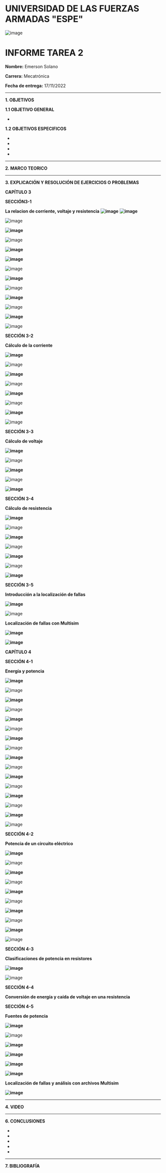 # UNIVERSIDAD DE LAS FUERZAS ARMADAS "ESPE"
![image](https://user-images.githubusercontent.com/116772918/200762591-a164d8db-c02e-4269-8bb4-0bc4c810d79f.png)

# INFORME TAREA 2

**Nombre:** Emerson Solano

**Carrera:** Mecatrónica

**Fecha de entrega:** 17/11/2022

--------------------------------------------------------------------------------------------------------------------------------------------------------------------------------------

**1. OBJETIVOS**

**1.1  OBJETIVO GENERAL**

*  

**1.2  OBJETIVOS ESPECIFICOS**

*

* 

* 

*  

--------------------------------------------------------------------------------------------------------------------------------------------------------------------------------------
**2. MARCO TEORICO**


---------------------------------------------------------------------------------------------------------------------------------------------------------------------------------------
**3. EXPLICACIÓN Y RESOLUCIÓN DE EJERCICIOS O PROBLEMAS**

**CAPÍTULO 3**

**SECCIÓN3-1**

**La relacion de corriente, voltaje y resistencia**
**![image](https://user-images.githubusercontent.com/116835707/202079264-20700d47-8e34-419f-8917-69361fc3b84d.png)**
**![image](https://user-images.githubusercontent.com/116835707/202079896-6e7d97b4-9f13-418b-9b7f-1c9091b71b35.png)**

![image](https://user-images.githubusercontent.com/116835707/202476725-f8b49f42-7fd4-4e6c-9a3d-c795bfed34c5.png)

**![image](https://user-images.githubusercontent.com/116835707/202079416-c6c8b30d-2ad7-4848-a27a-bcd1b919face.png)**

![image](https://user-images.githubusercontent.com/116835707/202476878-25d18bc4-038e-43b9-95cb-309b76b31534.png)

**![image](https://user-images.githubusercontent.com/116835707/202079491-53fe67db-5342-4f03-b03a-37827a19af4d.png)**



**![image](https://user-images.githubusercontent.com/116835707/202079536-0ea571a6-e34f-4543-91c5-44d5390b2b03.png)**

![image](https://user-images.githubusercontent.com/116835707/202477020-0e8f401a-a608-44d9-b5bd-5dca5bd7aec7.png)

**![image](https://user-images.githubusercontent.com/116835707/202079608-91bed1f5-6f9b-4628-b31b-a5c5ba023329.png)**

![image](https://user-images.githubusercontent.com/116835707/202484884-8026fa71-43d1-41a8-a8cf-dd3db44ee74c.png)

**![image](https://user-images.githubusercontent.com/116835707/202079694-35c3e5cb-5f32-4692-96a1-c802a06095a1.png)**

![image](https://user-images.githubusercontent.com/116835707/202484969-0df4a768-7e6a-4fc0-835b-8b8b4fcdbead.png)

**![image](https://user-images.githubusercontent.com/116835707/202079761-49be6149-0e48-4d44-ac8b-77e56d0beb0d.png)**

![image](https://user-images.githubusercontent.com/116835707/202485116-0610f958-e681-4213-be12-9f539c4fd9fd.png)

**SECCIÓN 3-2**

**Cálculo de la corriente**

**![image](https://user-images.githubusercontent.com/116835707/202080038-39cc46b0-3a20-4263-9b8a-5120b3f59864.png)**

![image](https://user-images.githubusercontent.com/116835707/202477494-189e7041-1370-4511-bb26-767801205a9f.png)

**![image](https://user-images.githubusercontent.com/116835707/202080120-73be840f-d76e-428b-a42d-a86b000be2aa.png)**

![image](https://user-images.githubusercontent.com/116835707/202477602-7714d30a-bfad-4eac-a61a-d0e91053ba5b.png)

**![image](https://user-images.githubusercontent.com/116835707/202080162-25475ee7-ae1d-4e6b-bd91-7f398e0daef2.png)**

![image](https://user-images.githubusercontent.com/116835707/202477720-4d9f38d1-5481-49ec-9fec-ad7e95efcc9f.png)

**![image](https://user-images.githubusercontent.com/116835707/202080224-168dd369-8595-4456-9fb4-3999f845f730.png)**

![image](https://user-images.githubusercontent.com/116835707/202477859-8478711f-0b80-4ccc-92a2-aa70992cac12.png)

**SECCIÓN 3-3**

**Cálculo de voltaje**

**![image](https://user-images.githubusercontent.com/116835707/202080324-730c614a-ca0f-4991-957e-f90c25e778af.png)**

![image](https://user-images.githubusercontent.com/116835707/202478141-440f49d9-f637-46ca-a062-cddbf35db379.png)

**![image](https://user-images.githubusercontent.com/116835707/202080397-20d1c539-669b-4fc2-8030-0569558bba65.png)**

![image](https://user-images.githubusercontent.com/116835707/202478230-916cf775-d7cb-4b41-b3f0-fe3c3c6166da.png)

**![image](https://user-images.githubusercontent.com/116835707/202080437-c695c3c5-df7f-436a-8593-d9dda9d261e7.png)**


**SECCIÓN 3-4**

**Cálculo de resistencia**

**![image](https://user-images.githubusercontent.com/116835707/202080486-c1508962-bc7b-4408-9906-2df644aadd88.png)**

![image](https://user-images.githubusercontent.com/116835707/202478495-ebfc929c-5c75-4aa6-a970-40b6c5151d29.png)

**![image](https://user-images.githubusercontent.com/116835707/202080539-7cc555c0-2534-44e6-b0e2-c55b52445274.png)**

![image](https://user-images.githubusercontent.com/116835707/202478648-f45be664-c2bf-4943-810b-bae75c0c3984.png)

**![image](https://user-images.githubusercontent.com/116835707/202080611-0b5fe2b6-2ce8-4f12-816f-d8dc04f3fc73.png)**

![image](https://user-images.githubusercontent.com/116835707/202478771-3ffe0ba8-7a9a-45e0-ae70-1ee73275e502.png)

**![image](https://user-images.githubusercontent.com/116835707/202080705-bf7ce41a-a37f-485f-b687-c79627596d88.png)**

**SECCIÓN 3-5**

**Introducción a la localización de fallas**

**![image](https://user-images.githubusercontent.com/116835707/202080878-101482f7-5ba7-43ee-b4d1-0a9c7e2cb711.png)**

![image](https://user-images.githubusercontent.com/116835707/202485507-2ea224d0-7bd8-42f0-a1a1-6d36aff7c6bc.png)

**Localización de fallas con Multisim**

**![image](https://user-images.githubusercontent.com/116835707/202081050-2d22edb9-0823-4357-94f5-88b06853634e.png)**

**![image](https://user-images.githubusercontent.com/116835707/202081112-ffc7352d-559c-47ad-8e03-3f22ff2950de.png)**


**CAPÍTULO 4**

**SECCIÓN 4-1**

**Energía y potencia**

**![image](https://user-images.githubusercontent.com/116835707/202081232-52d01f6c-1c7b-4611-8c8f-fefe205a3f70.png)**

![image](https://user-images.githubusercontent.com/116835707/202479027-87067fea-c141-4c18-bf84-a4100410000f.png)

**![image](https://user-images.githubusercontent.com/116835707/202081277-c24e39f7-930a-4c10-96ef-2355d0390ec3.png)**

![image](https://user-images.githubusercontent.com/116835707/202479207-6d4c9f40-4910-4e7e-8419-168091462c0f.png)

**![image](https://user-images.githubusercontent.com/116835707/202081327-434ba01b-1cb5-4376-a725-a31e83c14e9d.png)**

![image](https://user-images.githubusercontent.com/116835707/202479392-bf30aba5-afb0-49e6-bafb-e9941e83d023.png)

**![image](https://user-images.githubusercontent.com/116835707/202081372-c8ca46dc-dac3-44d1-876d-749678ccb2c9.png)**

![image](https://user-images.githubusercontent.com/116835707/202479484-05a379c9-c1f5-49e5-bd9b-4e231d310d7a.png)

**![image](https://user-images.githubusercontent.com/116835707/202081412-7fead66a-3aef-4cee-ad7c-877e57602b92.png)**

![image](https://user-images.githubusercontent.com/116835707/202479568-ba7b2db1-59e7-4d93-8bda-d61863bef147.png)

**![image](https://user-images.githubusercontent.com/116835707/202081450-0d967e0b-4639-4c5d-9a2f-f4135b15c20e.png)**

![image](https://user-images.githubusercontent.com/116835707/202479739-6b4e14c4-ae28-4501-b406-a11283fd49b9.png)

**![image](https://user-images.githubusercontent.com/116835707/202081511-d7758bed-d9a5-459e-a4dc-7143b39f4474.png)**

![image](https://user-images.githubusercontent.com/116835707/202479812-3075ef6d-40d6-46f5-8d9a-6b97d0b617fc.png)

**![image](https://user-images.githubusercontent.com/116835707/202081562-434dd60d-66ca-432a-9549-9e95a7d236a9.png)**

![image](https://user-images.githubusercontent.com/116835707/202479904-fcb9d891-70e2-466e-a81b-88b3411b824c.png)

**SECCIÓN 4-2**

**Potencia de un circuito eléctrico**

**![image](https://user-images.githubusercontent.com/116835707/202081650-d789e863-ac56-4e9d-9ba5-07422fdc8ca4.png)**

![image](https://user-images.githubusercontent.com/116835707/202480091-8ff45a10-a20f-459b-8778-aa7c446ee1cc.png)

**![image](https://user-images.githubusercontent.com/116835707/202081671-5a947333-a5d8-4182-b11f-bc299adee7a7.png)**

![image](https://user-images.githubusercontent.com/116835707/202480205-73a8b5f6-6c81-4869-b125-bc310f8bf377.png)

**![image](https://user-images.githubusercontent.com/116835707/202081720-e7531ad5-1bc4-4779-b61a-3c6f746beb36.png)**

![image](https://user-images.githubusercontent.com/116835707/202480326-f2f095d7-b0a6-49a1-b4d8-55f17858428d.png)

**![image](https://user-images.githubusercontent.com/116835707/202081804-7e9a55a8-0be0-4c82-944f-2a9351927b71.png)**

![image](https://user-images.githubusercontent.com/116835707/202480446-68c08fbc-89fb-47ff-a79d-0481a0de6d38.png)

**![image](https://user-images.githubusercontent.com/116835707/202081861-60cda678-6567-4705-bb2f-9f62bde0e586.png)**

![image](https://user-images.githubusercontent.com/116835707/202480534-de9c543a-d41b-428d-99ab-ecfe296fbe08.png)

**SECCIÓN 4-3**

**Clasificaciones de potencia en resistores**

**![image](https://user-images.githubusercontent.com/116835707/202082023-5374b440-3e70-496a-92cb-c0dc4b518676.png)**

![image](https://user-images.githubusercontent.com/116835707/202481054-27eae254-1699-4242-924a-ce3d986901d8.png)

**SECCIÓN 4-4**

**Conversión de energía y caída de voltaje en una resistencia**

**SECCIÓN 4-5**

**Fuentes de potencia**

**![image](https://user-images.githubusercontent.com/116835707/202082107-3129472c-fd16-4d9e-bdc6-014c2b740c60.png)**

![image](https://user-images.githubusercontent.com/116835707/202480882-7c1b1793-0fe0-4a0a-9123-83828ff5cf1c.png)

**![image](https://user-images.githubusercontent.com/116835707/202082159-d4d6ff21-b2cf-43d5-a3f1-2c78df729703.png)**

**![image](https://user-images.githubusercontent.com/116835707/202082198-d1f986ee-e5e9-426e-ba8f-722aa34f0f08.png)**

**![image](https://user-images.githubusercontent.com/116835707/202082243-9c8deb76-517a-495f-a7f7-0fa2cf417a69.png)**

**![image](https://user-images.githubusercontent.com/116835707/202082289-53aab5b1-3e06-443b-b18d-7d8f322f1f6e.png)**

**Localización de fallas y análisis con archivos Multisim**

**![image](https://user-images.githubusercontent.com/116835707/202082455-ad245240-b84d-4d49-8479-e209bb036e78.png)**

--------------------------------------------------------------------------------------------------------------------------------------------------------------------------------------
**4. VIDEO**



---------------------------------------------------------------------------------------------------------------------------------------------------------------------------------------
**6. CONCLUSIONES**

*
* 
* 
* 
* 
----------------------------------------------------------------------------------------------------------------------------------------------------------------------------------------

**7. BIBLIOGRAFÍA**
